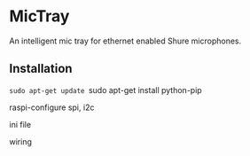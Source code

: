 # MicTray
An intelligent mic tray for ethernet enabled Shure microphones.

## Installation
`sudo apt-get update
`sudo apt-get install python-pip







raspi-configure spi, i2c

ini file

wiring
